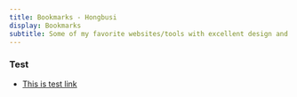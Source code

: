 ```yaml
---
title: Bookmarks - Hongbusi
display: Bookmarks
subtitle: Some of my favorite websites/tools with excellent design and UX that I highly recommend.
---
```


### Test

- [This is test link](https://hongbusi.github.io)
